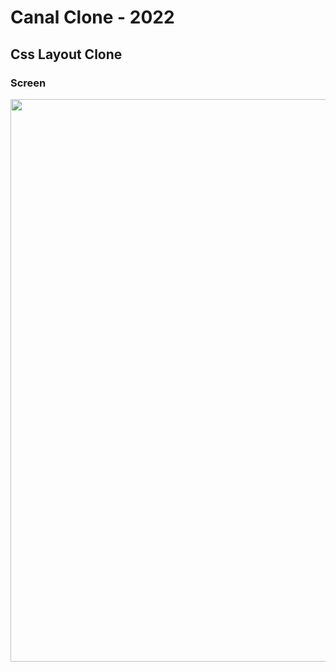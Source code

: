 # Canal Clone - 2022

## Css Layout Clone

### Screen
<img src="https://user-images.githubusercontent.com/83111413/170563957-62a6a0eb-eef5-43fe-82ec-21b3a5990724.png" style="width: 900px"/>
